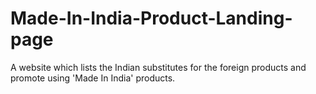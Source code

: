 # Made-In-India-Product-Landing-page

A website which lists the Indian substitutes for the foreign products and promote using 'Made In India' products.
